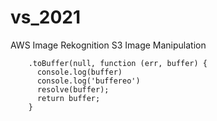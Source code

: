 # vs_2021
AWS Image Rekognition S3 Image Manipulation


        .toBuffer(null, function (err, buffer) {
          console.log(buffer)
          console.log('buffereo')
          resolve(buffer);
          return buffer;
        }
